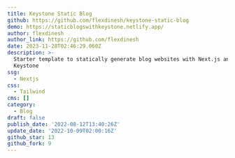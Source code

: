 ```yaml
---
title: Keystone Static Blog
github: https://github.com/flexdinesh/keystone-static-blog
demo: https://staticblogswithkeystone.netlify.app/
author: flexdinesh
author_link: https://github.com/flexdinesh
date: 2023-11-28T02:46:29.060Z
description: >-
  Starter template to statically generate blog websites with Next.js and
  Keystone
ssg:
  - Nextjs
css:
  - Tailwind
cms: []
category:
  - Blog
draft: false
publish_date: '2022-08-12T13:40:26Z'
update_date: '2022-10-09T02:00:16Z'
github_star: 13
github_fork: 9
---
```

